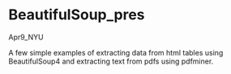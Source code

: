 BeautifulSoup_pres
==================

Apr9_NYU

A few simple examples of extracting data from html tables using BeautifulSoup4 and extracting text from pdfs using pdfminer.
